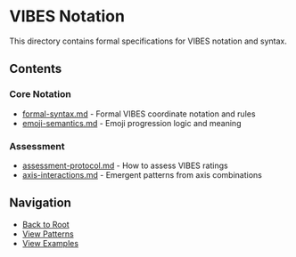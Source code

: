 # VIBES Notation

This directory contains formal specifications for VIBES notation and syntax.

## Contents

### Core Notation
- [formal-syntax.md](./formal-syntax.md) - Formal VIBES coordinate notation and rules
- [emoji-semantics.md](./emoji-semantics.md) - Emoji progression logic and meaning

### Assessment
- [assessment-protocol.md](./assessment-protocol.md) - How to assess VIBES ratings
- [axis-interactions.md](./axis-interactions.md) - Emergent patterns from axis combinations

## Navigation

- [Back to Root](../README.md)
- [View Patterns](../corpus/patterns/)
- [View Examples](../examples/)
